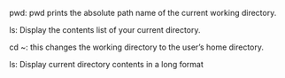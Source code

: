 pwd: pwd prints the absolute path name of the current working directory.

ls: Display the contents list of your current directory.

cd ~: this changes the working directory to the user’s home directory.

ls: Display current directory contents in a long format 

